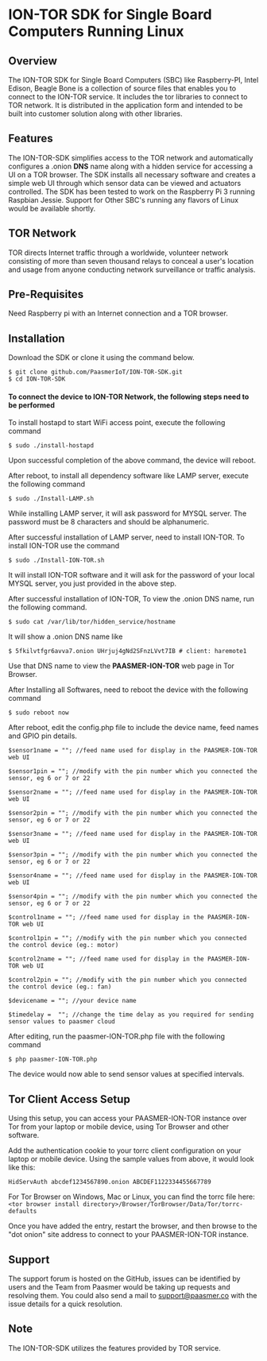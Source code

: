 # ION-TOR SDK for Single Board Computers Running Linux

## Overview

The ION-TOR SDK for Single Board Computers (SBC) like Raspberry-PI, Intel Edison, Beagle Bone is a collection of source files that enables you to connect to the ION-TOR service. It includes the tor libraries to connect to TOR network. It is distributed in the application form and intended to be built into customer solution along with other libraries.

## Features

The ION-TOR-SDK simplifies access to the TOR network and automatically configures a .onion **DNS** name along with a hidden service for accessing a UI on a TOR browser.
The SDK installs all necessary software and creates a simple web UI through which sensor data can be viewed and actuators controlled.
The SDK has been tested to work on the Raspberry Pi 3 running Raspbian Jessie. Support for Other SBC's running any flavors of Linux would be available shortly.

## TOR Network

TOR directs Internet traffic through a worldwide, volunteer network consisting of more than seven thousand relays to conceal a user's location and usage from anyone conducting network surveillance or traffic analysis.

## Pre-Requisites

Need Raspberry pi with an Internet connection and a TOR browser.

## Installation

Download the SDK or clone it using the command below.

```
$ git clone github.com/PaasmerIoT/ION-TOR-SDK.git
$ cd ION-TOR-SDK
```

#### To connect the device to ION-TOR Network, the following steps need to be performed

To install hostapd to start WiFi access point, execute the following command 

```
$ sudo ./install-hostapd
```

Upon successful completion of the above command, the device will reboot.

After reboot, to install all dependency software like LAMP server,  execute the following command 

```
$ sudo ./Install-LAMP.sh
```

While installing LAMP server, it will ask password for MYSQL server. The password must be 8 characters and should be alphanumeric.

After successful installation of LAMP server, need to install ION-TOR. To install ION-TOR use the command

```
$ sudo ./Install-ION-TOR.sh
```

It will install ION-TOR software and it will ask for the password of your local MYSQL server, you just provided in the above step.

After successful installation of ION-TOR, To view the .onion DNS name, run the following command.

```
$ sudo cat /var/lib/tor/hidden_service/hostname
```
It will show a .onion DNS name like

```
$ 5fkilvtfgr6avva7.onion UHrjuj4gNd2SFnzLVvt7IB # client: haremote1
```

Use that DNS name to view the **PAASMER-ION-TOR** web page in Tor Browser.

After Installing all Softwares, need to reboot the device with the following command

```
$ sudo reboot now
```

After reboot, edit the config.php file to include the device name, feed names and GPIO pin details.

```
$sensor1name = ""; //feed name used for display in the PAASMER-ION-TOR web UI

$sensor1pin = ""; //modify with the pin number which you connected the sensor, eg 6 or 7 or 22

$sensor2name = ""; //feed name used for display in the PAASMER-ION-TOR web UI

$sensor2pin = ""; //modify with the pin number which you connected the sensor, eg 6 or 7 or 22

$sensor3name = ""; //feed name used for display in the PAASMER-ION-TOR web UI

$sensor3pin = ""; //modify with the pin number which you connected the sensor, eg 6 or 7 or 22

$sensor4name = ""; //feed name used for display in the PAASMER-ION-TOR web UI

$sensor4pin = ""; //modify with the pin number which you connected the sensor, eg 6 or 7 or 22

$control1name = ""; //feed name used for display in the PAASMER-ION-TOR web UI

$control1pin = ""; //modify with the pin number which you connected the control device (eg.: motor)

$control2name = ""; //feed name used for display in the PAASMER-ION-TOR web UI

$control2pin = ""; //modify with the pin number which you connected the control device (eg.: fan)

$devicename = ""; //your device name

$timedelay =  ""; //change the time delay as you required for sending sensor values to paasmer cloud

```

After editing, run the paasmer-ION-TOR.php file with the following command

```
$ php paasmer-ION-TOR.php
```

The device would now able to send sensor values at specified intervals.

## Tor Client Access Setup

Using this setup, you can access your PAASMER-ION-TOR instance over Tor from your laptop or mobile device, using Tor Browser and other software.

Add the authentication cookie to your torrc client configuration on your laptop or mobile device. Using the sample values from above, it would look like this:
```
HidServAuth abcdef1234567890.onion ABCDEF1122334455667789
```

For Tor Browser on Windows, Mac or Linux, you can find the torrc file here: `<tor browser install directory>/Browser/TorBrowser/Data/Tor/torrc-defaults`

Once you have added the entry, restart the browser, and then browse to the "dot onion" site address to connect to your PAASMER-ION-TOR instance.

## Support

The support forum is hosted on the GitHub, issues can be identified by users and the Team from Paasmer would be taking up requests and resolving them. You could also send a mail to support@paasmer.co with the issue details for a quick resolution.

## Note

The ION-TOR-SDK utilizes the features provided by TOR service.



